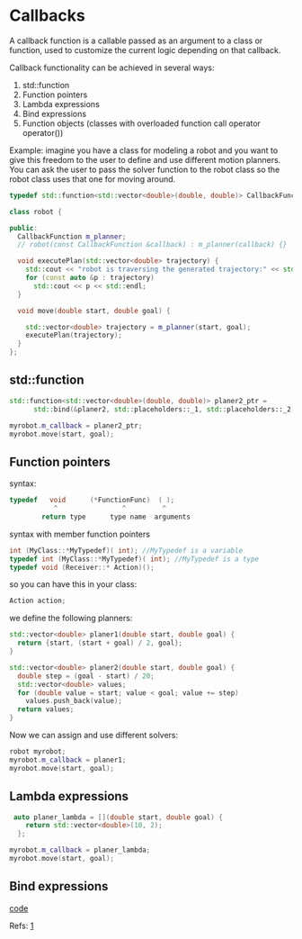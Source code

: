 # Callbacks

A callback function is a callable passed as an argument to a class or function, used to customize the current logic depending on that callback. 

Callback functionality can be achieved in several ways:

1. std::function
2. Function pointers
3. Lambda expressions
4. Bind expressions
5. Function objects (classes with overloaded function call operator operator())

Example: imagine you have a class for modeling a robot and you want to give this freedom to the user to define and use different motion planners. You can ask the user to pass the solver function to the robot class so the robot class uses that one for moving around.

```cpp
typedef std::function<std::vector<double>(double, double)> CallbackFunction;

class robot {

public:
  CallbackFunction m_planner;
  // robot(const CallbackFunction &callback) : m_planner(callback) {}

  void executePlan(std::vector<double> trajectory) {
    std::cout << "robot is traversing the generated trajectory:" << std::endl;
    for (const auto &p : trajectory)
      std::cout << p << std::endl;
  }

  void move(double start, double goal) {

    std::vector<double> trajectory = m_planner(start, goal);
    executePlan(trajectory);
  }
};
```

## std::function

```cpp
std::function<std::vector<double>(double, double)> planer2_ptr =
      std::bind(&planer2, std::placeholders::_1, std::placeholders::_2);

myrobot.m_callback = planer2_ptr;
myrobot.move(start, goal);
```

## Function pointers

syntax:
```cpp
typedef   void      (*FunctionFunc)  ( );
           ^                ^         ^
        return type      type name  arguments
```

syntax with member function pointers
```cpp
int (MyClass::*MyTypedef)( int); //MyTypedef is a variable
typedef int (MyClass::*MyTypedef)( int); //MyTypedef is a type
typedef void (Receiver::* Action)();
```
so you can have this in your class:
```cpp
Action action;
```


we define the following planners:

```cpp
std::vector<double> planer1(double start, double goal) {
  return {start, (start + goal) / 2, goal};
}

std::vector<double> planer2(double start, double goal) {
  double step = (goal - start) / 20;
  std::vector<double> values;
  for (double value = start; value < goal; value += step)
    values.push_back(value);
  return values;
}
```
Now we can assign and use different solvers:

```cpp
robot myrobot;
myrobot.m_callback = planer1;
myrobot.move(start, goal);
```


## Lambda expressions

```cpp
 auto planer_lambda = [](double start, double goal) {
    return std::vector<double>(10, 2);
  };

myrobot.m_callback = planer_lambda;
myrobot.move(start, goal);
```

## Bind expressions

[code](../src/callbacks.cpp)

  

Refs: [1](https://stackoverflow.com/questions/2298242/callback-functions-in-c) 




